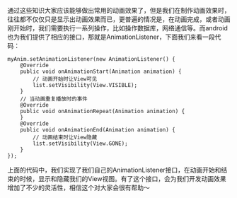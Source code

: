 通过这些知识大家应该能够做出常用的动画效果了，但是我们在制作动画效果时，往往都不仅仅只是显示出动画效果而已，更普遍的情况是，在动画完成，或者动画刚开始时，我们需要执行一系列操作，比如操作数据库，网络通信等。而android也为我们提供了相应的接口，那就是AnimationListener，下面我们来看一段代码：
```  
myAnim.setAnimationListener(new AnimationListener() {
	@Override
	public void onAnimationStart(Animation animation) {
		// 动画开始时让View可见
		list.setVisibility(View.VISIBLE);
	}
	// 当动画重复播放时的事件
	@Override
	public void onAnimationRepeat(Animation animation) {
	}
	@Override
	public void onAnimationEnd(Animation animation) {
		// 动画结束时让View隐藏
		list.setVisibility(View.GONE);
	}
});
```
上面的代码中，我们实现了我们自己的AnimationListener接口，在动画开始和结束的时候，显示和隐藏我们的View视图。有了这个接口，会为我们开发动画效果增加了不少的灵活性，相信这个对大家会很有帮助～